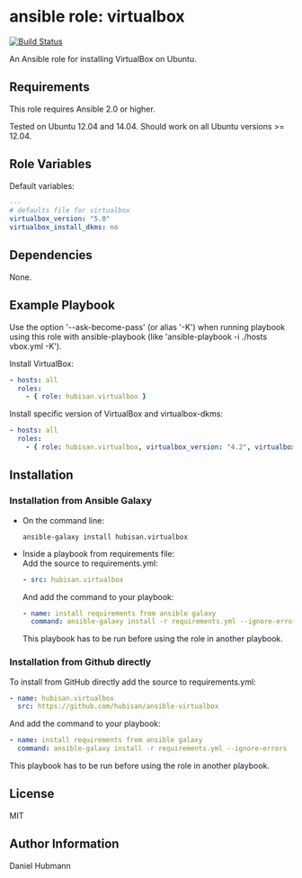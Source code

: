 # ansible role: virtualbox

[![Build Status](https://travis-ci.org/hubisan/ansible-virtualbox.svg?branch=master)](https://travis-ci.org/hubisan/ansible-virtualbox)

An Ansible role for installing VirtualBox on Ubuntu.

## Requirements

This role requires Ansible 2.0 or higher.

Tested on Ubuntu 12.04 and 14.04. Should work on all Ubuntu versions >= 12.04.

## Role Variables

Default variables:

``` yaml
---
# defaults file for virtualbox
virtualbox_version: "5.0"
virtualbox_install_dkms: no
```

## Dependencies

None.

## Example Playbook

Use the option '--ask-become-pass' (or alias '-K') when running playbook using this role with ansible-playbook (like 'ansible-playbook -i ./hosts vbox.yml -K').

Install VirtualBox:
``` yaml
- hosts: all
  roles:
    - { role: hubisan.virtualbox }
```

Install specific version of VirtualBox and virtualbox-dkms:
``` yaml
- hosts: all
  roles:
    - { role: hubisan.virtualbox, virtualbox_version: "4.2", virtualbox_install_dkms: yes }
```

## Installation

### Installation from Ansible Galaxy

- On the command line:
  ``` shell
  ansible-galaxy install hubisan.virtualbox
  ```

- Inside a playbook from requirements file:  
  Add the source to requirements.yml:
  ``` yaml
  - src: hubisan.virtualbox
  ```
  And add the command to your playbook:
  ``` yaml
  - name: install requirements from ansible galaxy
    command: ansible-galaxy install -r requirements.yml --ignore-errors
  ```
  This playbook has to be run before using the role in another playbook.

### Installation from Github directly

To install from GitHub directly add the source to requirements.yml:
``` yaml
- name: hubisan.virtualbox
  src: https://github.com/hubisan/ansible-virtualbox
```

And add the command to your playbook:
``` yaml
- name: install requirements from ansible galaxy
  command: ansible-galaxy install -r requirements.yml --ignore-errors
```
This playbook has to be run before using the role in another playbook.

## License

MIT

## Author Information

Daniel Hubmann
